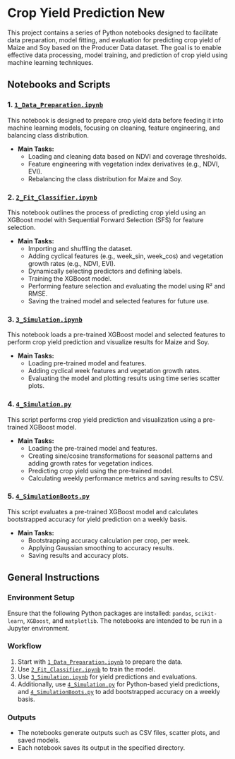 # Crop Yield Prediction New

This project contains a series of Python notebooks designed to facilitate data preparation, model fitting, and evaluation for predicting crop yield of Maize and Soy based on the Producer Data dataset. The goal is to enable effective data processing, model training, and prediction of crop yield using machine learning techniques.

## Notebooks and Scripts

### 1. [`1_Data_Preparation.ipynb`](./1_PD_CF_Data_Preparation.ipynb)
This notebook is designed to prepare crop yield data before feeding it into machine learning models, focusing on cleaning, feature engineering, and balancing class distribution.

- **Main Tasks:**
  - Loading and cleaning data based on NDVI and coverage thresholds.
  - Feature engineering with vegetation index derivatives (e.g., NDVI, EVI).
  - Rebalancing the class distribution for Maize and Soy.

### 2. [`2_Fit_Classifier.ipynb`](./2_Fit_Classifier.ipynb)
This notebook outlines the process of predicting crop yield using an XGBoost model with Sequential Forward Selection (SFS) for feature selection.

- **Main Tasks:**
  - Importing and shuffling the dataset.
  - Adding cyclical features (e.g., week_sin, week_cos) and vegetation growth rates (e.g., NDVI, EVI).
  - Dynamically selecting predictors and defining labels.
  - Training the XGBoost model.
  - Performing feature selection and evaluating the model using R² and RMSE.
  - Saving the trained model and selected features for future use.

### 3. [`3_Simulation.ipynb`](./3_Simulation.ipynb)
This notebook loads a pre-trained XGBoost model and selected features to perform crop yield prediction and visualize results for Maize and Soy.

- **Main Tasks:**
  - Loading pre-trained model and features.
  - Adding cyclical week features and vegetation growth rates.
  - Evaluating the model and plotting results using time series scatter plots.

### 4. [`4_Simulation.py`](./4_Simulation.py)
This script performs crop yield prediction and visualization using a pre-trained XGBoost model.

- **Main Tasks:**
  - Loading the pre-trained model and features.
  - Creating sine/cosine transformations for seasonal patterns and adding growth rates for vegetation indices.
  - Predicting crop yield using the pre-trained model.
  - Calculating weekly performance metrics and saving results to CSV.

### 5. [`4_SimulationBoots.py`](./4_SimulationBoots.py)
This script evaluates a pre-trained XGBoost model and calculates bootstrapped accuracy for yield prediction on a weekly basis.

- **Main Tasks:**
  - Bootstrapping accuracy calculation per crop, per week.
  - Applying Gaussian smoothing to accuracy results.
  - Saving results and accuracy plots.

## General Instructions

### Environment Setup
Ensure that the following Python packages are installed: `pandas`, `scikit-learn`, `XGBoost`, and `matplotlib`. The notebooks are intended to be run in a Jupyter environment.

### Workflow
1. Start with [`1_Data_Preparation.ipynb`](./1_Data_Preparation.ipynb) to prepare the data.
2. Use [`2_Fit_Classifier.ipynb`](./2_Fit_Classifier.ipynb) to train the model.
3. Use [`3_Simulation.ipynb`](./3_Simulation.ipynb) for yield predictions and evaluations.
4. Additionally, use [`4_Simulation.py`](./4_Simulation.py) for Python-based yield predictions, and [`4_SimulationBoots.py`](./4_SimulationBoots.py) to add bootstrapped accuracy on a weekly basis.

### Outputs
- The notebooks generate outputs such as CSV files, scatter plots, and saved models.
- Each notebook saves its output in the specified directory.

